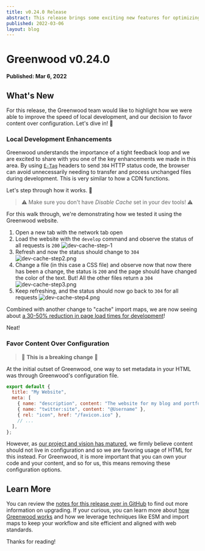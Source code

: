```yaml
---
title: v0.24.0 Release
abstract: This release brings some exciting new features for optimizing the local development experience with Greenwood.
published: 2022-03-06
layout: blog
---
```


# Greenwood v0.24.0

**Published: Mar 6, 2022**

## What's New

For this release, the Greenwood team would like to highlight how we were able to improve the speed of local development, and our decision to favor content over configuration. Let's dive in! 🤿

### Local Development Enhancements

Greenwood understands the importance of a tight feedback loop and we are excited to share with you one of the key enhancements we made in this area. By using [`E-Tag`](https://developer.mozilla.org/en-US/docs/Web/HTTP/Headers/ETag) headers to send `304` HTTP status code, the browser can avoid unnecessarily needing to transfer and process unchanged files during development. This is very similar to how a CDN functions.

Let's step through how it works. 👀

> ⚠️ Make sure you don't have _Disable Cache_ set in your dev tools! ⚠️

For this walk through, we're demonstrating how we tested it using the Greenwood website.

1. Open a new tab with the network tab open
1. Load the website with the `develop` command and observe the status of all requests is `200`
   ![dev-cache-step-1](/assets/blog/dev-cache-step1.png)
1. Refresh and now the status should change to `304`
   ![dev-cache-step2.png](/assets/blog/dev-cache-step2.png)
1. Change a file (in this case a CSS file) and observe now that now there has been a change, the status is `200` and the page should have changed the color of the text. But! All the other files return a `304`
   ![dev-cache-step3.png](/assets/blog/dev-cache-step3.png)
1. Keep refreshing, and the status should now go back to `304` for all requests
   ![dev-cache-step4.png](/assets/blog/dev-cache-step4.png)

Combined with another change to "cache" import maps, we are now seeing about [a 30-50% reduction in page load times for development](https://github.com/ProjectEvergreen/greenwood/pull/760#issuecomment-1046120992)!

Neat!

### Favor Content Over Configuration

> 🛑 **This is a breaking change** 🛑

At the initial outset of Greenwood, one way to set metadata in your HTML was through Greenwood's configuration file.

```js
export default {
  title: "My Website",
  meta: [
    { name: "description", content: "The website for my blog and portfolio." },
    { name: "twitter:site", content: "@Username" },
    { rel: "icon", href: "/favicon.ico" },
    // ...
  ],
};
```

However, as [our project and vision has matured](/blog/state-of-greenwood-2022/), we firmly believe content should not live in configuration and so we are favoring usage of HTML for this instead. For Greenwood, it is more important that you can own your code and your content, and so for us, this means removing these configuration options.

## Learn More

You can review the [notes for this release over in GitHub](https://github.com/ProjectEvergreen/greenwood/releases/tag/v0.24.0) to find out more information on upgrading. If your curious, you can learn more about [how Greenwood works](/about/how-it-works/#cli) and how we leverage techniques like ESM and import maps to keep your workflow and site efficient and aligned with web standards.

Thanks for reading!
